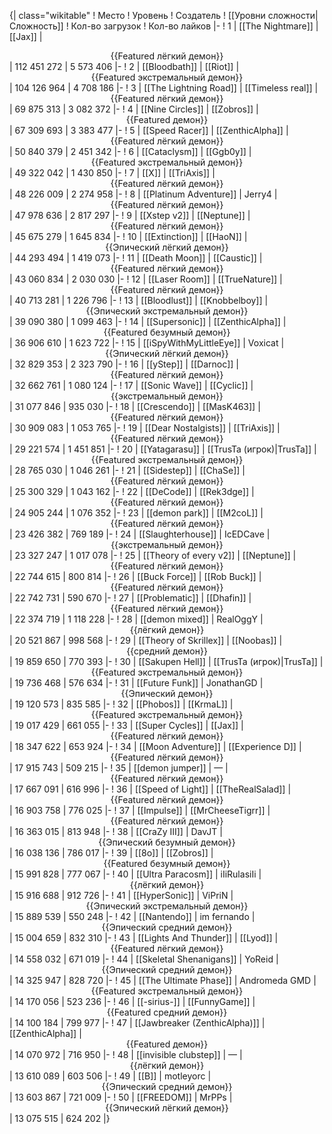{| class="wikitable"
! Место
! Уровень
! Создатель
! [[Уровни сложности|Сложность]]
! Кол-во загрузок
! Кол-во лайков
|-
! 1
| [[The Nightmare]]
| [[Jax]]
| <center>{{Featured лёгкий демон}}</center>
| 112 451 272
| 5 573 406
|-
! 2
| [[Bloodbath]]
| [[Riot]]
| <center>{{Featured экстремальный демон}}</center>
| 104 126 964
| 4 708 186
|-
! 3
| [[The Lightning Road]]
| [[Timeless real]]
| <center>{{Featured лёгкий демон}}</center>
| 69 875 313
| 3 082 372
|-
! 4
| [[Nine Circles]]
| [[Zobros]]
| <center>{{Featured демон}}</center>
| 67 309 693
| 3 383 477
|-
! 5
| [[Speed Racer]]
| [[ZenthicAlpha]]
| <center>{{Featured лёгкий демон}}</center>
| 50 840 379
| 2 451 342
|-
! 6
| [[Cataclysm]]
| [[Ggb0y]]
| <center>{{Featured экстремальный демон}}</center>
| 49 322 042
| 1 430 850
|-
! 7
| [[X]]
| [[TriAxis]]
| <center>{{Featured лёгкий демон}}</center>
| 48 226 009
| 2 274 958
|-
! 8
| [[Platinum Adventure]]
| Jerry4
| <center>{{Featured лёгкий демон}}</center>
| 47 978 636
| 2 817 297
|-
! 9
| [[Xstep v2]]
| [[Neptune]]
| <center>{{Featured лёгкий демон}}</center>
| 45 675 279
| 1 645 834
|-
! 10
| [[Extinction]]
| [[HaoN]]
| <center>{{Эпический лёгкий демон}}</center>
| 44 293 494
| 1 419 073
|-
! 11
| [[Death Moon]]
| [[Caustic]]
| <center>{{Featured лёгкий демон}}</center>
| 43 060 834
| 2 030 030
|-
! 12
| [[Laser Room]]
| [[TrueNature]]
| <center>{{Featured лёгкий демон}}</center>
| 40 713 281
| 1 226 796
|-
! 13
| [[Bloodlust]]
| [[Knobbelboy]]
| <center>{{Эпический экстремальный демон}}</center>
| 39 090 380
| 1 099 463
|-
! 14
| [[Supersonic]]
| [[ZenthicAlpha]]
| <center>{{Featured безумный демон}}</center>
| 36 906 610
| 1 623 722
|-
! 15
| [[iSpyWithMyLittleEye]]
| Voxicat
| <center>{{Эпический лёгкий демон}}</center>
| 32 829 353
| 2 323 790
|-
! 16
| [[yStep]]
| [[Darnoc]]
| <center>{{Featured лёгкий демон}}</center>
| 32 662 761
| 1 080 124
|-
! 17
| [[Sonic Wave]]
| [[Cyclic]]
| <center>{{экстремальный демон}}</center>
| 31 077 846
| 935 030
|-
! 18
| [[Crescendo]]
| [[MasK463]]
| <center>{{Featured лёгкий демон}}</center>
| 30 909 083
| 1 053 765
|-
! 19
| [[Dear Nostalgists]]
| [[TriAxis]]
| <center>{{Featured лёгкий демон}}</center>
| 29 221 574
| 1 451 851
|-
! 20
| [[Yatagarasu]]
| [[TrusTa (игрок)|TrusTa]]
| <center>{{Featured экстремальный демон}}</center>
| 28 765 030
| 1 046 261
|-
! 21
| [[Sidestep]]
| [[ChaSe]]
| <center>{{Featured лёгкий демон}}</center>
| 25 300 329
| 1 043 162
|-
! 22
| [[DeCode]]
| [[Rek3dge]]
| <center>{{Featured лёгкий демон}}</center>
| 24 905 244
| 1 076 352
|-
! 23
| [[demon park]]
| [[M2coL]]
| <center>{{Featured лёгкий демон}}</center>
| 23 426 382
| 769 189
|-
! 24
| [[Slaughterhouse]]
| IcEDCave
| <center>{{экстремальный демон}}</center>
| 23 327 247
| 1 017 078
|-
! 25
| [[Theory of every v2]]
| [[Neptune]]
| <center>{{Featured лёгкий демон}}</center>
| 22 744 615
| 800 814
|-
! 26
| [[Buck Force]]
| [[Rob Buck]]
| <center>{{Featured лёгкий демон}}</center>
| 22 742 731
| 590 670
|-
! 27
| [[Problematic]]
| [[Dhafin]]
| <center>{{Featured лёгкий демон}}</center>
| 22 374 719
| 1 118 228
|-
! 28
| [[demon mixed]]
| RealOggY
| <center>{{лёгкий демон}}</center>
| 20 521 867
| 998 568
|-
! 29
| [[Theory of Skrillex]]
| [[Noobas]]
| <center>{{средний демон}}</center>
| 19 859 650
| 770 393
|-
! 30
| [[Sakupen Hell]]
| [[TrusTa (игрок)|TrusTa]]
| <center>{{Featured экстремальный демон}}</center>
| 19 736 468
| 576 634
|-
! 31
| [[Future Funk]]
| JonathanGD
| <center>{{Эпический демон}}</center>
| 19 120 573
| 835 585
|-
! 32
| [[Phobos]]
| [[KrmaL]]
| <center>{{Featured экстремальный демон}}</center>
| 19 017 429
| 661 055
|-
! 33
| [[Super Cycles]]
| [[Jax]]
| <center>{{Featured лёгкий демон}}</center>
| 18 347 622
| 653 924
|-
! 34
| [[Moon Adventure]]
| [[Experience D]]
| <center>{{Featured лёгкий демон}}</center>
| 17 915 743
| 509 215
|-
! 35
| [[demon jumper]]
| —
| <center>{{Featured лёгкий демон}}</center>
| 17 667 091
| 616 996
|-
! 36
| [[Speed of Light]]
| [[TheRealSalad]]
| <center>{{Featured лёгкий демон}}</center>
| 16 903 758
| 776 025
|-
! 37
| [[Impulse]]
| [[MrCheeseTigrr]]
| <center>{{Featured лёгкий демон}}</center>
| 16 363 015
| 813 948
|-
! 38
| [[CraZy III]]
| DavJT
| <center>{{Эпический безумный демон}}</center>
| 16 038 136
| 786 017
|-
! 39
| [[8o]]
| [[Zobros]]
| <center>{{Featured безумный демон}}</center>
| 15 991 828
| 777 067
|-
! 40
| [[Ultra Paracosm]]
| iIiRulasiIi
| <center>{{лёгкий демон}}</center>
| 15 916 688
| 912 726
|-
! 41
| [[HyperSonic]]
| ViPriN
| <center>{{Эпический экстремальный демон}}</center>
| 15 889 539
| 550 248
|-
! 42
| [[Nantendo]]
| im fernando
| <center>{{Эпический средний демон}}</center>
| 15 004 659
| 832 310
|-
! 43
| [[Lights And Thunder]]
| [[Lyod]]
| <center>{{Featured лёгкий демон}}</center>
| 14 558 032
| 671 019
|-
! 44
| [[Skeletal Shenanigans]]
| YoReid
| <center>{{Эпический средний демон}}</center>
| 14 325 947
| 828 720
|-
! 45
| [[The Ultimate Phase]]
| Andromeda GMD
| <center>{{Featured экстремальный демон}}</center>
| 14 170 056
| 523 236
|-
! 46
| [[-sirius-]]
| [[FunnyGame]]
| <center>{{Featured средний демон}}</center>
| 14 100 184
| 799 977
|-
! 47
| [[Jawbreaker (ZenthicAlpha)]]
| [[ZenthicAlpha]]
| <center>{{Featured демон}}</center>
| 14 070 972
| 716 950
|-
! 48
| [[invisible clubstep]]
| —
| <center>{{лёгкий демон}}</center>
| 13 610 089
| 603 506
|-
! 49
| [[B]]
| motleyorc
| <center>{{Эпический средний демон}}</center>
| 13 603 867
| 721 009
|-
! 50
| [[FREEDOM]]
| MrPPs
| <center>{{Эпический лёгкий демон}}</center>
| 13 075 515
| 624 202
|}